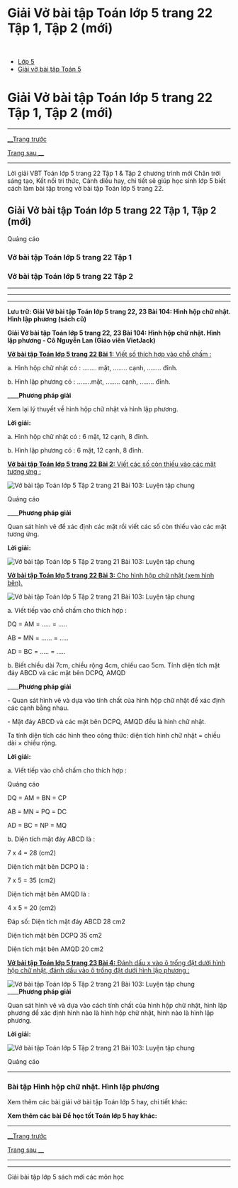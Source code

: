 # Giải Vở bài tập Toán lớp 5 trang 22 Tập 1, Tập 2 (mới)

﻿

  * [Lớp 5](https://vietjack.com/series/lop-5.jsp)
  * [Giải vở bài tập Toán 5](https://vietjack.com/giai-vo-bai-tap-toan-5/index.jsp)



# Giải Vở bài tập Toán lớp 5 trang 22 Tập 1, Tập 2 (mới)

* * *

[__Trang trước](https://vietjack.com/giai-vo-bai-tap-toan-5/bai-103-luyen-tap-chung.jsp)

[Trang sau __](https://vietjack.com/giai-vo-bai-tap-toan-5/bai-105-dien-tich-xung-quanh-va-dien-tich-toan-phan-cua-hinh-hop-chu-nhat.jsp)

* * *

Lời giải VBT Toán lớp 5 trang 22 Tập 1 & Tập 2 chương trình mới Chân trời sáng tạo, Kết nối tri thức, Cánh diều hay, chi tiết sẽ giúp học sinh lớp 5 biết cách làm bài tập trong vở bài tập Toán lớp 5 trang 22.

## Giải Vở bài tập Toán lớp 5 trang 22 Tập 1, Tập 2 (mới)

Quảng cáo

### Vở bài tập Toán lớp 5 trang 22 Tập 1

### Vở bài tập Toán lớp 5 trang 22 Tập 2

* * *

* * *

* * *

**Lưu trữ: Giải Vở bài tập Toán lớp 5 trang 22, 23 Bài 104: Hình hộp chữ nhật. Hình lập phương (sách cũ)**

**Giải Vở bài tập Toán lớp 5 trang 22, 23 Bài 104: Hình hộp chữ nhật. Hình lập phương - Cô Nguyễn Lan (Giáo viên VietJack)**

[**Vở bài tập Toán lớp 5 trang 22 Bài 1:** Viết số thích hợp vào chỗ chấm : ](https://vietjack.com/giai-vo-bai-tap-toan-5/bai-1-trang-22-vbt-toan-5-tap-2.jsp)

a. Hình hộp chữ nhật có : …..... mặt, …..... cạnh, …..... đỉnh.

b. Hình lập phương có : ….....mặt, …..... cạnh, …..... đỉnh.

____**Phương pháp giải**

Xem lại lý thuyết về hình hộp chữ nhật và hình lập phương.

**Lời giải:**

a. Hình hộp chữ nhật có : 6 mặt, 12 cạnh, 8 đỉnh.

b. Hình lập phương có : 6 mặt, 12 cạnh, 8 đỉnh.

[**Vở bài tập Toán lớp 5 trang 22 Bài 2:** Viết các số còn thiếu vào các mặt tương ứng : ](https://vietjack.com/giai-vo-bai-tap-toan-5/bai-2-trang-22-vbt-toan-5-tap-2.jsp)

![Vở bài tập Toán lớp 5 Tập 2 trang 21 Bài 103: Luyện tập chung](https://vietjack.com/giai-vo-bai-tap-toan-5/images/bai-2-trang-22-vbt-toan-5-tap-2.PNG)

Quảng cáo

____**Phương pháp giải**

Quan sát hình vẽ để xác định các mặt rồi viết các số còn thiếu vào các mặt tương ứng.

**Lời giải:**

![Vở bài tập Toán lớp 5 Tập 2 trang 21 Bài 103: Luyện tập chung](https://vietjack.com/giai-vo-bai-tap-toan-5/images/bai-2-trang-22-vbt-toan-5-tap-2-a.PNG)

[**Vở bài tập Toán lớp 5 trang 22 Bài 3:** Cho hình hộp chữ nhật (xem hình bên). ](https://vietjack.com/giai-vo-bai-tap-toan-5/bai-3-trang-22-vbt-toan-5-tap-2.jsp)

![Vở bài tập Toán lớp 5 Tập 2 trang 21 Bài 103: Luyện tập chung](https://vietjack.com/giai-vo-bai-tap-toan-5/images/bai-3-trang-22-vbt-toan-5-tap-2.PNG)

a. Viết tiếp vào chỗ chấm cho thích hợp :

DQ = AM = ..... = .....

AB = MN = …… = .....

AD = BC = ..... = .....

b. Biết chiều dài 7cm, chiều rộng 4cm, chiều cao 5cm. Tính diện tích mặt đáy ABCD và các mặt bên DCPQ, AMQD

____**Phương pháp giải**

\- Quan sát hình vẽ và dựa vào tính chất của hình hộp chữ nhật để xác định các cạnh bằng nhau.

\- Mặt đáy ABCD và các mặt bên DCPQ, AMQD đều là hình chữ nhật.

Ta tính diện tích các hình theo công thức: diện tích hình chữ nhật = chiều dài × chiều rộng.

**Lời giải:**

a. Viết tiếp vào chỗ chấm cho thích hợp :

Quảng cáo

DQ = AM = BN = CP

AB = MN = PQ = DC

AD = BC = NP = MQ

b. Diện tích mặt đáy ABCD là :

7 x 4 = 28 (cm2)

Diện tích mặt bên DCPQ là :

7 x 5 = 35 (cm2)

Diện tích mặt bên AMQD là :

4 x 5 = 20 (cm2)

Đáp số: Diện tích mặt đáy ABCD 28 cm2

Diện tích mặt bên DCPQ 35 cm2

Diện tích mặt bên AMQD 20 cm2

[**Vở bài tập Toán lớp 5 trang 23 Bài 4:** Đánh dấu x vào ô trống đặt dưới hình hộp chữ nhật, đánh dấu vào ô trống đặt dưới hình lập phương : ](https://vietjack.com/giai-vo-bai-tap-toan-5/bai-4-trang-23-vbt-toan-5-tap-2.jsp)

![Vở bài tập Toán lớp 5 Tập 2 trang 21 Bài 103: Luyện tập chung](https://vietjack.com/giai-vo-bai-tap-toan-5/images/bai-4-trang-23-vbt-toan-5-tap-2.PNG) ____**Phương pháp giải**

Quan sát hình vẽ và dựa vào cách tính chất của hình hộp chữ nhật, hình lập phương để xác định hình nào là hình hộp chữ nhật, hình nào là hình lập phương. 

**Lời giải:**

![Vở bài tập Toán lớp 5 Tập 2 trang 21 Bài 103: Luyện tập chung](https://vietjack.com/giai-vo-bai-tap-toan-5/images/bai-4-trang-23-vbt-toan-5-tap-2-1.PNG)

Quảng cáo

* * *

### **Bài tập Hình hộp chữ nhật. Hình lập phương**

Xem thêm các bài giải vở bài tập Toán lớp 5 hay, chi tiết khác:

**Xem thêm các bài Để học tốt Toán lớp 5 hay khác:**

* * *

[__Trang trước](https://vietjack.com/giai-vo-bai-tap-toan-5/bai-103-luyen-tap-chung.jsp)

[Trang sau __](https://vietjack.com/giai-vo-bai-tap-toan-5/bai-105-dien-tich-xung-quanh-va-dien-tich-toan-phan-cua-hinh-hop-chu-nhat.jsp)

* * *

* * *

Giải bài tập lớp 5 sách mới các môn học
